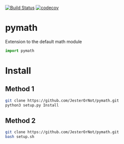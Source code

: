 [![Build Status](https://travis-ci.com/JesterOrNot/pymath.svg?branch=master)](https://travis-ci.com/JesterOrNot/pymath)
[![codecov](https://codecov.io/gh/JesterOrNot/pymath/branch/master/graph/badge.svg)](https://codecov.io/gh/JesterOrNot/pymath)
# pymath
Extension to the default math module
``` python
import pymath
```
# Install
## Method 1
``` bash
git clone https://github.com/JesterOrNot/pymath.git
python3 setup.py Install
```
## Method 2
``` bash
git clone https://github.com/JesterOrNot/pymath.git
bash setup.sh
```
